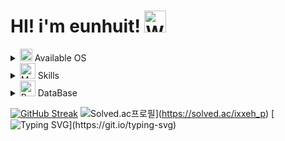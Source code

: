# HI! i'm eunhuit! <img src="https://raw.githubusercontent.com/Tarikul-Islam-Anik/Animated-Fluent-Emojis/master/Emojis/Hand%20gestures/Waving%20Hand.png" alt="Waving Hand" width="35" height="35" />

<details>
<summary>
 <img src="https://raw.githubusercontent.com/Tarikul-Islam-Anik/Animated-Fluent-Emojis/master/Emojis/Objects/DVD.png" alt="DVD" width="20" height="20" /> Available OS
</summary>
   <br>
  
![ds](https://img.shields.io/badge/Debian-A81D33?style=for-the-badge&logo=debian&logoColor=white) ![ws](https://img.shields.io/badge/Windows-0078D6?style=for-the-badge&logo=windows&logoColor=white)

</details>

<details>
<summary>
 <img src="https://raw.githubusercontent.com/Tarikul-Islam-Anik/Animated-Fluent-Emojis/master/Emojis/People/Man%20Technologist.png" alt="Man Technologist" width="25" height="25" /> Skills
</summary>
   <br>
  
![py](https://img.shields.io/badge/Python-3776AB?style=for-the-badge&logo=python&logoColor=white) ![html](https://img.shields.io/badge/HTML-239120?style=for-the-badge&logo=html5&logoColor=white) ![css](https://img.shields.io/badge/CSS-239120?&style=for-the-badge&logo=css3&logoColor=white) ![js](https://img.shields.io/badge/JavaScript-F7DF1E?style=for-the-badge&logo=JavaScript&logoColor=white) ![cpp](https://img.shields.io/badge/C%2B%2B-00599C?style=for-the-badge&logo=c%2B%2B&logoColor=white) ![md](https://img.shields.io/badge/Markdown-000000?style=for-the-badge&logo=markdown&logoColor=white) ![ps](https://img.shields.io/badge/Powershell-2CA5E0?style=for-the-badge&logo=powershell&logoColor=white)

</details>

<details>
<summary>
 <img src="https://raw.githubusercontent.com/Tarikul-Islam-Anik/Animated-Fluent-Emojis/master/Emojis/Objects/Package.png" alt="Package" width="25" height="25" /> DataBase
</summary>
   <br>
  
![mdb](https://img.shields.io/badge/MariaDB-003545?style=for-the-badge&logo=mariadb&logoColor=white) ![sql](https://img.shields.io/badge/MySQL-005C84?style=for-the-badge&logo=mysql&logoColor=white)

</details>

[![GitHub Streak](https://streak-stats.demolab.com?user=eunhuit&theme=dark&hide_border=true)](https://git.io/streak-stats)
![Solved.ac프로필](http://mazassumnida.wtf/api/v2/generate_badge?boj=ixxeh_p)](https://solved.ac/ixxeh_p)
[![Typing SVG](https://readme-typing-svg.demolab.com?font=Fira+Code&weight=600&pause=1000&random=false&width=435&lines=Computers+don't+lie+to+you.)](https://git.io/typing-svg)

